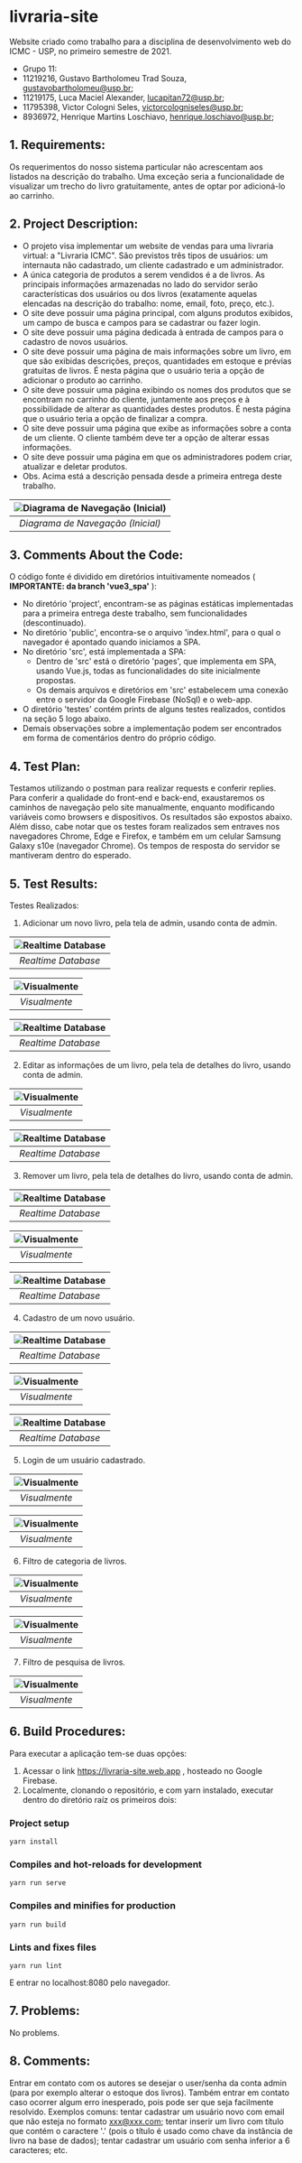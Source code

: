 # livraria-site
Website criado como trabalho para a disciplina de desenvolvimento web do ICMC - USP, no primeiro semestre de 2021.


- Grupo 11:						
- 11219216,   Gustavo Bartholomeu Trad Souza,			gustavobartholomeu@usp.br;		
- 11219175,	  Luca Maciel Alexander,			        lucapitan72@usp.br;		
- 11795398,	  Victor Cologni Seles,			          victorcologniseles@usp.br;		
- 8936972,	  Henrique Martins Loschiavo,			    henrique.loschiavo@usp.br;		


## 1. **Requirements:** 

Os requerimentos do nosso sistema particular não acrescentam aos listados na descrição do trabalho. Uma exceção seria a funcionalidade de visualizar um trecho do livro gratuitamente, antes de optar por adicioná-lo ao carrinho.



## 2. **Project Description:**

- O projeto visa implementar um website de vendas para uma livraria virtual: a "Livraria ICMC". São previstos três tipos de usuários: um internauta não cadastrado, um cliente cadastrado e um administrador.
- A única categoria de produtos a serem vendidos é a de livros. As principais informações armazenadas no lado do servidor serão características dos usuários ou dos livros (exatamente aquelas elencadas na descrição do trabalho: nome, email, foto, preço, etc.).
- O site deve possuir uma página principal, com alguns produtos exibidos, um campo de busca e campos para se cadastrar ou fazer login.
- O site deve possuir uma página dedicada à entrada de campos para o cadastro de novos usuários.
- O site deve possuir uma página de mais informações sobre um livro, em que são exibidas descrições, preços, quantidades em estoque e prévias gratuitas de livros. É nesta página que o usuário teria a opção de adicionar o produto ao carrinho.
- O site deve possuir uma página exibindo os nomes dos produtos que se encontram no carrinho do cliente, juntamente aos preços e à possibilidade de alterar as quantidades destes produtos. É nesta página que o usuário teria a opção de finalizar a compra.
- O site deve possuir uma página que exibe as informações sobre a conta de um cliente. O cliente também deve ter a opção de alterar essas informações.
- O site deve possuir uma página em que os administradores podem criar, atualizar e deletar produtos.
- Obs. Acima está a descrição pensada desde a primeira entrega deste trabalho.

| ![Diagrama de Navegação (Inicial)](./testes/navDiagramLivraria.png?raw=true) | 
|:--:| 
| *Diagrama de Navegação (Inicial)* |



## 3. **Comments About the Code:** 

O código fonte é dividido em diretórios intuitivamente nomeados ( **IMPORTANTE: da branch 'vue3_spa'** ):
- No diretório 'project', encontram-se as páginas estáticas implementadas para a primeira entrega deste trabalho, sem funcionalidades (descontinuado).
- No diretório 'public', encontra-se o arquivo 'index.html', para o qual o navegador é apontado quando iniciamos a SPA.
- No diretório 'src', está implementada a SPA:
  - Dentro de 'src' está o diretório 'pages', que implementa em SPA, usando Vue.js, todas as funcionalidades do site inicialmente propostas.
  - Os demais arquivos e diretórios em 'src' estabelecem uma conexão entre o servidor da Google Firebase (NoSql) e o web-app.
- O diretório 'testes' contém prints de alguns testes realizados, contidos na seção 5 logo abaixo.
- Demais observações sobre a implementação podem ser encontrados em forma de comentários dentro do próprio código.



## 4. **Test Plan:** 

Testamos utilizando o postman para realizar requests e conferir replies. Para conferir a qualidade do front-end e back-end, exaustaremos os caminhos de navegação pelo site manualmente, enquanto modificando variáveis como browsers e dispositivos. Os resultados são expostos abaixo. Além disso, cabe notar que os testes foram realizados sem entraves nos navegadores Chrome, Edge e Firefox, e também em um celular Samsung Galaxy s10e (navegador Chrome). Os tempos de resposta do servidor se mantiveram dentro do esperado. 



## 5. **Test Results:** 

Testes Realizados:

1) Adicionar um novo livro, pela tela de admin, usando conta de admin.

| ![Realtime Database](./testes/1-1.png?raw=true) | 
|:--:| 
| *Realtime Database* |

| ![Visualmente](./testes/1-2.png?raw=true) | 
|:--:| 
| *Visualmente* |

| ![Realtime Database](./testes/1-3.png?raw=true) | 
|:--:| 
| *Realtime Database* |

2) Editar as informações de um livro, pela tela de detalhes do livro, usando conta de admin.

| ![Visualmente](./testes/2-1.jpg?raw=true) | 
|:--:| 
| *Visualmente* |

| ![Realtime Database](./testes/2-2.jpg?raw=true) | 
|:--:| 
| *Realtime Database* |

3) Remover um livro, pela tela de detalhes do livro, usando conta de admin.

| ![Realtime Database](./testes/3-1.png?raw=true) | 
|:--:| 
| *Realtime Database* |

| ![Visualmente](./testes/3-2.jpg?raw=true) | 
|:--:| 
| *Visualmente* |

| ![Realtime Database](./testes/3-3.png?raw=true) | 
|:--:| 
| *Realtime Database* |

4) Cadastro de um novo usuário.

| ![Realtime Database](./testes/4-1.png?raw=true) | 
|:--:| 
| *Realtime Database* |

| ![Visualmente](./testes/4-2.png?raw=true) | 
|:--:| 
| *Visualmente* |

| ![Realtime Database](./testes/4-3.png?raw=true) | 
|:--:| 
| *Realtime Database* |

5) Login de um usuário cadastrado.

| ![Visualmente](./testes/5-1.png?raw=true) | 
|:--:| 
| *Visualmente* |

| ![Visualmente](./testes/5-2.png?raw=true) | 
|:--:| 
| *Visualmente* |

6) Filtro de categoria de livros.

| ![Visualmente](./testes/6-1.png?raw=true) | 
|:--:| 
| *Visualmente* |

| ![Visualmente](./testes/6-2.png?raw=true) | 
|:--:| 
| *Visualmente* |

7) Filtro de pesquisa de livros. 

| ![Visualmente](./testes/7-1.png?raw=true) | 
|:--:| 
| *Visualmente* |



## 6. **Build Procedures:** 

Para executar a aplicação tem-se duas opções:
1) Acessar o link https://livraria-site.web.app , hosteado no Google Firebase.
2) Localmente, clonando o repositório, e com yarn instalado, executar dentro do diretório raíz os primeiros dois:
  
### Project setup
```
yarn install
```
### Compiles and hot-reloads for development
```
yarn run serve
```
### Compiles and minifies for production
```
yarn run build
```
### Lints and fixes files
```
yarn run lint
```
E entrar no localhost:8080 pelo navegador. 



## 7. **Problems:** 

No problems.



## 8. **Comments:** 
 
 Entrar em contato com os autores se desejar o user/senha da conta admin (para por exemplo alterar o estoque dos livros). Também entrar em contato caso ocorrer algum erro inesperado, pois pode ser que seja facilmente resolvido. Exemplos comuns: tentar cadastrar um usuário novo com email que não esteja no formato xxx@xxx.com; tentar inserir um livro com título que contém o caractere '.' (pois o título é usado como chave da instância de livro na base de dados); tentar cadastrar um usuário com senha inferior a 6 caracteres; etc.






